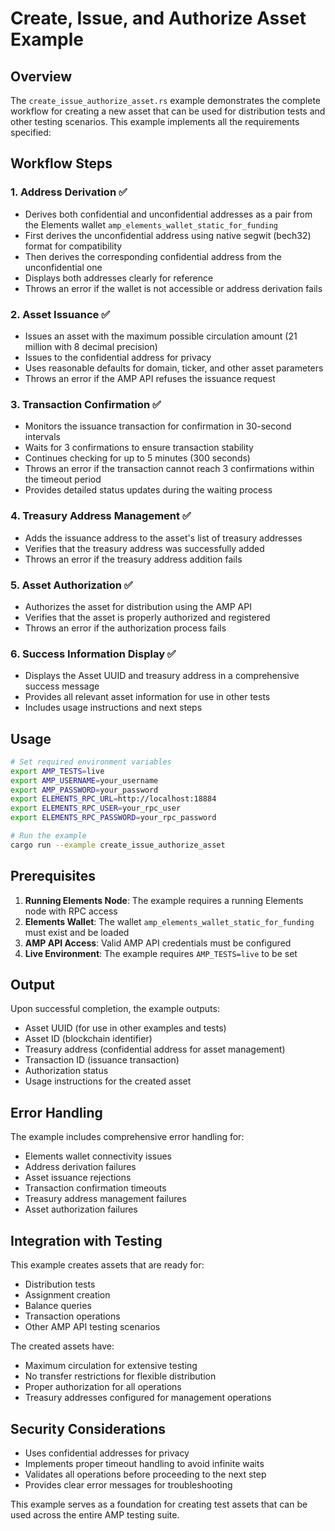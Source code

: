 # Create, Issue, and Authorize Asset Example

## Overview

The `create_issue_authorize_asset.rs` example demonstrates the complete workflow for creating a new asset that can be used for distribution tests and other testing scenarios. This example implements all the requirements specified:

## Workflow Steps

### 1. Address Derivation ✅
- Derives both confidential and unconfidential addresses as a pair from the Elements wallet `amp_elements_wallet_static_for_funding`
- First derives the unconfidential address using native segwit (bech32) format for compatibility
- Then derives the corresponding confidential address from the unconfidential one
- Displays both addresses clearly for reference
- Throws an error if the wallet is not accessible or address derivation fails

### 2. Asset Issuance ✅
- Issues an asset with the maximum possible circulation amount (21 million with 8 decimal precision)
- Issues to the confidential address for privacy
- Uses reasonable defaults for domain, ticker, and other asset parameters
- Throws an error if the AMP API refuses the issuance request

### 3. Transaction Confirmation ✅
- Monitors the issuance transaction for confirmation in 30-second intervals
- Waits for 3 confirmations to ensure transaction stability
- Continues checking for up to 5 minutes (300 seconds)
- Throws an error if the transaction cannot reach 3 confirmations within the timeout period
- Provides detailed status updates during the waiting process

### 4. Treasury Address Management ✅
- Adds the issuance address to the asset's list of treasury addresses
- Verifies that the treasury address was successfully added
- Throws an error if the treasury address addition fails

### 5. Asset Authorization ✅
- Authorizes the asset for distribution using the AMP API
- Verifies that the asset is properly authorized and registered
- Throws an error if the authorization process fails

### 6. Success Information Display ✅
- Displays the Asset UUID and treasury address in a comprehensive success message
- Provides all relevant asset information for use in other tests
- Includes usage instructions and next steps

## Usage

```bash
# Set required environment variables
export AMP_TESTS=live
export AMP_USERNAME=your_username
export AMP_PASSWORD=your_password
export ELEMENTS_RPC_URL=http://localhost:18884
export ELEMENTS_RPC_USER=your_rpc_user
export ELEMENTS_RPC_PASSWORD=your_rpc_password

# Run the example
cargo run --example create_issue_authorize_asset
```

## Prerequisites

1. **Running Elements Node**: The example requires a running Elements node with RPC access
2. **Elements Wallet**: The wallet `amp_elements_wallet_static_for_funding` must exist and be loaded
3. **AMP API Access**: Valid AMP API credentials must be configured
4. **Live Environment**: The example requires `AMP_TESTS=live` to be set

## Output

Upon successful completion, the example outputs:

- Asset UUID (for use in other examples and tests)
- Asset ID (blockchain identifier)
- Treasury address (confidential address for asset management)
- Transaction ID (issuance transaction)
- Authorization status
- Usage instructions for the created asset

## Error Handling

The example includes comprehensive error handling for:

- Elements wallet connectivity issues
- Address derivation failures
- Asset issuance rejections
- Transaction confirmation timeouts
- Treasury address management failures
- Asset authorization failures

## Integration with Testing

This example creates assets that are ready for:

- Distribution tests
- Assignment creation
- Balance queries
- Transaction operations
- Other AMP API testing scenarios

The created assets have:
- Maximum circulation for extensive testing
- No transfer restrictions for flexible distribution
- Proper authorization for all operations
- Treasury addresses configured for management operations

## Security Considerations

- Uses confidential addresses for privacy
- Implements proper timeout handling to avoid infinite waits
- Validates all operations before proceeding to the next step
- Provides clear error messages for troubleshooting

This example serves as a foundation for creating test assets that can be used across the entire AMP testing suite.